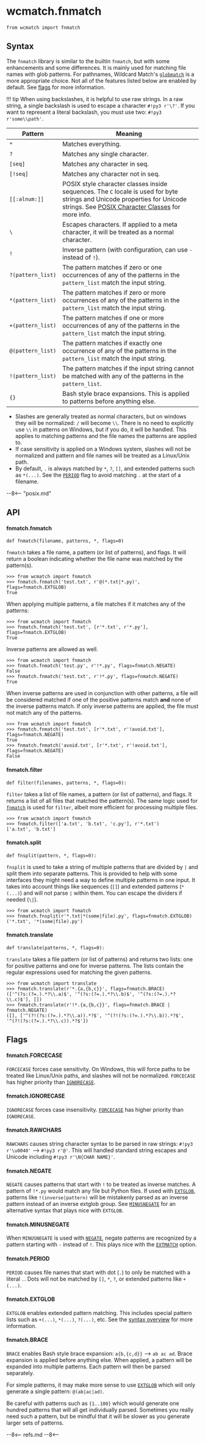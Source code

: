 # wcmatch.fnmatch

```py3
from wcmatch import fnmatch
```

## Syntax

The `fnmatch` library is similar to the builtin `fnmatch`, but with some enhancements and some differences. It is mainly used for matching file names with glob patterns. For pathnames, Wildcard Match's [`globmatch`](glob#globglobmatch) is a more appropriate choice. Not all of the features listed below are enabled by default. See [flags](#flags) for more information.

!!! tip
    When using backslashes, it is helpful to use raw strings. In a raw string, a single backslash is used to escape a character `#!py3 r'\?'`.  If you want to represent a literal backslash, you must use two: `#!py3 r'some\\path'`.

Pattern           | Meaning
----------------- | -------
`*`               | Matches everything.
`?`               | Matches any single character.
`[seq]`           | Matches any character in seq.
`[!seq]`          | Matches any character not in seq.
`[[:alnum:]]`     | POSIX style character classes inside sequences. The `C` locale is used for byte strings and Unicode properties for Unicode strings. See [POSIX Character Classes](#posix-character-classes) for more info.
`\`               | Escapes characters. If applied to a meta character, it will be treated as a normal character.
`!`               | Inverse pattern (with configuration, can use `-` instead of `!`).
`?(pattern_list)` | The pattern matches if zero or one occurrences of any of the patterns in the `pattern_list` match the input string.
`*(pattern_list)` | The pattern matches if zero or more occurrences of any of the patterns in the `pattern_list` match the input string.
`+(pattern_list)` | The pattern matches if one or more occurrences of any of the patterns in the `pattern_list` match the input string.
`@(pattern_list)` | The pattern matches if exactly one occurrence of any of the patterns in the `pattern_list` match the input string.
`!(pattern_list)` | The pattern matches if the input string cannot be matched with any of the patterns in the `pattern_list`.
`{}`              | Bash style brace expansions.  This is applied to patterns before anything else.

- Slashes are generally treated as normal characters, but on windows they will be normalized: `/` will become `\\`. There is no need to explicitly use `\\` in patterns on Windows, but if you do, it will be handled.  This applies to matching patterns and the file names the patterns are applied to.
- If case sensitivity is applied on a Windows system, slashes will not be normalized and pattern and file names will be treated as a Linux/Unix path.
- By default, `.` is always matched by `*`, `?`, `[]`, and extended patterns such as `*(...)`. See the [`PERIOD`](#fnmatchperiod) flag to avoid matching `.` at the start of a filename.

--8<-- "posix.md"

## API

#### fnmatch.fnmatch

```py3
def fnmatch(filename, patterns, *, flags=0)
```

`fnmatch` takes a file name, a pattern (or list of patterns), and flags.  It will return a boolean indicating whether the file name was matched by the pattern(s).

```pycon3
>>> from wcmatch import fnmatch
>>> fnmatch.fnmatch('test.txt', r'@(*.txt|*.py)', flags=fnmatch.EXTGLOB)
True
```

When applying multiple patterns, a file matches if it matches any of the patterns:

```pycon3
>>> from wcmatch import fnmatch
>>> fnmatch.fnmatch('test.txt', [r'*.txt', r'*.py'], flags=fnmatch.EXTGLOB)
True
```

Inverse patterns are allowed as well.

```pycon3
>>> from wcmatch import fnmatch
>>> fnmatch.fnmatch('test.py', r'!*.py', flags=fnmatch.NEGATE)
False
>>> fnmatch.fnmatch('test.txt', r'!*.py', flags=fnmatch.NEGATE)
True
```

When inverse patterns are used in conjunction with other patterns, a file will be considered matched if one of the positive patterns match **and** none of the inverse patterns match. If only inverse patterns are applied, the file must not match any of the patterns.

```pycon3
>>> from wcmatch import fnmatch
>>> fnmatch.fnmatch('test.txt', [r'*.txt', r'!avoid.txt'], flags=fnmatch.NEGATE)
True
>>> fnmatch.fnmatch('avoid.txt', [r'*.txt', r'!avoid.txt'], flags=fnmatch.NEGATE)
False
```

#### fnmatch.filter

```py3
def filter(filenames, patterns, *, flags=0):
```

`filter` takes a list of file names, a pattern (or list of patterns), and flags. It returns a list of all files that matched the pattern(s). The same logic used for [`fnmatch`](#fnmatchfnmatch) is used for `filter`, albeit more efficient for processing multiple files.

```pycon3
>>> from wcmatch import fnmatch
>>> fnmatch.filter(['a.txt', 'b.txt', 'c.py'], r'*.txt')
['a.txt', 'b.txt']
```

#### fnmatch.split

```py3
def fnsplit(pattern, *, flags=0):
```

`fnsplit` is used to take a string of multiple patterns that are divided by `|` and split them into separate patterns. This is provided to help with some interfaces they might need a way to define multiple patterns in one input. It takes into account things like sequences (`[]`) and extended patterns (`*(...)`) and will not parse `|` within them.  You can escape the dividers if needed (`\|`).

```pycon3
>>> from wcmatch import fnmatch
>>> fnmatch.fnsplit(r'*.txt|*(some|file).py', flags=fnmatch.EXTGLOB)
('*.txt', '*(some|file).py')
```

#### fnmatch.translate

```py3
def translate(patterns, *, flags=0):
```

`translate` takes a file pattern (or list of patterns) and returns two lists: one for positive patterns and one for inverse patterns. The lists contain the regular expressions used for matching the given patterns.

```pycon3
>>> from wcmatch import translate
>>> fnmatch.translate(r'*.{a,{b,c}}', flags=fnmatch.BRACE)
(['^(?s:(?=.).*?\\.a)$', '^(?s:(?=.).*?\\.b)$', '^(?s:(?=.).*?\\.c)$'], [])
>>> fnmatch.translate(r'!*.{a,{b,c}}', flags=fnmatch.BRACE | fnmatch.NEGATE)
([], ['^(?!(?s:(?=.).*?\\.a)).*?$', '^(?!(?s:(?=.).*?\\.b)).*?$', '^(?!(?s:(?=.).*?\\.c)).*?$'])
```

## Flags

#### fnmatch.FORCECASE

`FORCECASE` forces case sensitivity. On Windows, this will force paths to be treated like Linux/Unix paths, and slashes will not be normalized. `FORCECASE` has higher priority than [`IGNORECASE`](#fnmatchignorecase).

#### fnmatch.IGNORECASE

`IGNORECASE` forces case insensitivity. [`FORCECASE`](#fnmatchforecase) has higher priority than `IGNORECASE`.

#### fnmatch.RAWCHARS

`RAWCHARS` causes string character syntax to be parsed in raw strings: `#!py3 r'\u0040'` --> `#!py3 r'@'`. This will handled standard string escapes and Unicode including `#!py3 r'\N{CHAR NAME}'`.

#### fnmatch.NEGATE

`NEGATE` causes patterns that start with `!` to be treated as inverse matches. A pattern of `!*.py` would match any file but Python files. If used with [`EXTGLOB`](#fnmatchextglob), patterns like `!(inverse|pattern)` will be mistakenly parsed as an inverse pattern instead of an inverse extglob group.  See [`MINUSNEGATE`](#fnmatchminusnegate) for an alternative syntax that plays nice with `EXTGLOB`.

#### fnmatch.MINUSNEGATE

When `MINUSNEGATE` is used with [`NEGATE`](#fnmatchnegate), negate patterns are recognized by a pattern starting with `-` instead of `!`. This plays nice with the [`EXTMATCH`](#fnmatchextglob) option.

#### fnmatch.PERIOD

`PERIOD` causes file names that start with dot (`.`) to only be matched with a literal `.`. Dots will not be matched by `[]`, `*`, `?`, or extended patterns like `+(...)`.

#### fnmatch.EXTGLOB

`EXTGLOB` enables extended pattern matching. This includes special pattern lists such as `+(...)`, `*(...)`, `?(...)`, etc. See the [syntax overview](#syntax) for more information.

#### fnmatch.BRACE

`BRACE` enables Bash style brace expansion: `a{b,{c,d}}` --> `ab ac ad`. Brace expansion is applied before anything else. When applied, a pattern will be expanded into multiple patterns. Each pattern will then be parsed separately.

For simple patterns, it may make more sense to use [`EXTGLOB`](#fnmatchextglob) which will only generate a single pattern: `@(ab|ac|ad)`.

Be careful with patterns such as `{1..100}` which would generate one hundred patterns that will all get individually parsed. Sometimes you really need such a pattern, but be mindful that it will be slower as you generate larger sets of patterns.

--8<--
refs.md
--8<--
